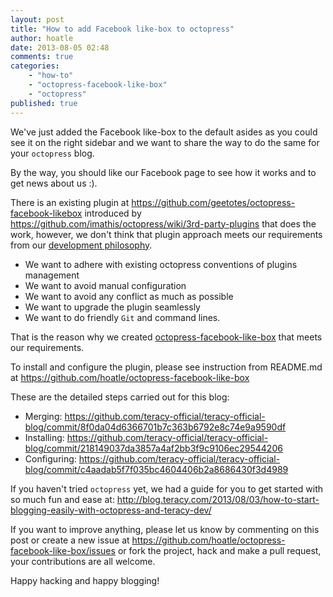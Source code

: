 ```yaml
---
layout: post
title: "How to add Facebook like-box to octopress"
author: hoatle
date: 2013-08-05 02:48
comments: true
categories:
    - "how-to"
    - "octopress-facebook-like-box"
    - "octopress"
published: true
---
```


We've just added the Facebook like-box to the default asides as you could see it on the right
sidebar and we want to share the way to do the same for your `octopress` blog.

By the way, you should like our Facebook page to see how it works and to get news about us :).

There is an existing plugin at https://github.com/geetotes/octopress-facebook-likebox introduced by
https://github.com/imathis/octopress/wiki/3rd-party-plugins that does the work, however, we don't
think that plugin approach meets our requirements from our [development philosophy][].

<!-- more -->

- We want to adhere with existing octopress conventions of plugins management
- We want to avoid manual configuration
- We want to avoid any conflict as much as possible
- We want to upgrade the plugin seamlessly
- We want to do friendly `Git` and command lines.

That is the reason why we created [octopress-facebook-like-box] that meets our requirements.

To install and configure the plugin, please see instruction from README.md at
https://github.com/hoatle/octopress-facebook-like-box

These are the detailed steps carried out for this blog:

- Merging: https://github.com/teracy-official/teracy-official-blog/commit/8f0da04d6366701b7c363b6792e8c74e9a9590df
- Installing: https://github.com/teracy-official/teracy-official-blog/commit/218149037da3857a4af2bb3f9c9106ec29544206
- Configuring: https://github.com/teracy-official/teracy-official-blog/commit/c4aadab5f7f035bc4604406b2a8686430f3d4989

If you haven't tried `octopress` yet, we had a guide for you to get started with so much fun and ease
at: http://blog.teracy.com/2013/08/03/how-to-start-blogging-easily-with-octopress-and-teracy-dev/

If you want to improve anything, please let us know by commenting on this post or create a new issue
at https://github.com/hoatle/octopress-facebook-like-box/issues or fork the project, hack and make a
pull request, your contributions are all welcome.

Happy hacking and happy blogging!

[development philosophy]: http://teracy-dev.teracy.org/intro.html#join-and-work-with-us
[octopress-facebook-like-box]: https://github.com/hoatle/octopress-facebook-like-box